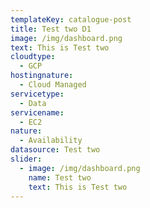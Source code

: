 ```yaml
---
templateKey: catalogue-post
title: Test two D1
image: /img/dashboard.png
text: This is Test two
cloudtype: 
  - GCP
hostingnature: 
  - Cloud Managed
servicetype: 
  - Data
servicename: 
  - EC2
nature: 
  - Availability
datasource: Test two
slider:
  - image: /img/dashboard.png
    name: Test two
    text: This is Test two
---
```

